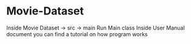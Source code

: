 # Movie-Dataset
Inside Movie Dataset -> src -> main
Run Main class
Inside User Manual document you can find a tutorial on how program works
